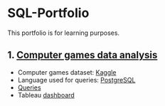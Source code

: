 # SQL-Portfolio
This portfolio is for learning purposes.

## 1. [Computer games data analysis](https://github.com/juliajusss/SQL-Portfolio/tree/main/Computer%20Games%20Analysis)
- Computer games dataset: [Kaggle](https://www.kaggle.com/datasets/iamsouravbanerjee/computer-games-dataset)
- Language used for queries: [PostgreSQL](https://www.postgresql.org/)
- [Queries](https://github.com/juliajusss/SQL-Portfolio/blob/main/Computer%20Games%20Analysis/games_queries.sql)
- Tableau [dashboard](https://public.tableau.com/views/ComputerGamesAnalysis/Dashboard1?:language=en-GB&:display_count=n&:origin=viz_share_link)
